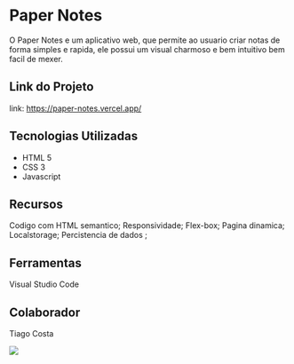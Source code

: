 # Paper Notes
O Paper Notes e um aplicativo web, que permite ao usuario criar notas de forma simples e rapida, ele possui um visual charmoso e bem intuitivo bem facil de mexer.

## Link do Projeto
link: https://paper-notes.vercel.app/

## Tecnologias Utilizadas
- HTML 5 
- CSS 3
- Javascript

## Recursos
Codigo com HTML semantico;
Responsividade;
Flex-box;
Pagina dinamica;
Localstorage;
Percistencia de dados ;

## Ferramentas
Visual Studio Code

## Colaborador
Tiago Costa



![](https://i.postimg.cc/Gt2fVMKY/1.png)